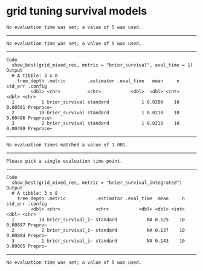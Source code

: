 # grid tuning survival models 

    No evaluation time was set; a value of 5 was used.

---

    No evaluation time was set; a value of 5 was used.

---

    Code
      show_best(grid_mixed_res, metric = "brier_survival", eval_time = 1)
    Output
      # A tibble: 3 x 8
        tree_depth .metric        .estimator .eval_time   mean     n std_err .config  
             <dbl> <chr>          <chr>           <dbl>  <dbl> <int>   <dbl> <chr>    
      1          1 brier_survival standard            1 0.0209    10 0.00501 Preproce~
      2         10 brier_survival standard            1 0.0210    10 0.00496 Preproce~
      3          2 brier_survival standard            1 0.0210    10 0.00499 Preproce~

---

    No evaluation times matched a value of 1.001.

---

    Please pick a single evaluation time point.

---

    Code
      show_best(grid_mixed_res, metric = "brier_survival_integrated")
    Output
      # A tibble: 3 x 8
        tree_depth .metric           .estimator .eval_time  mean     n std_err .config
             <dbl> <chr>             <chr>           <dbl> <dbl> <int>   <dbl> <chr>  
      1         10 brier_survival_i~ standard           NA 0.125    10 0.00897 Prepro~
      2          2 brier_survival_i~ standard           NA 0.137    10 0.00884 Prepro~
      3          1 brier_survival_i~ standard           NA 0.143    10 0.00865 Prepro~

---

    No evaluation time was set; a value of 5 was used.

